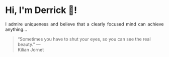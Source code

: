 # Hi, I'm Derrick 👋!
<p align="justify">I admire uniqueness and believe that a clearly focused mind can achieve anything...</p> 
<!-- #quote-start -->
<blockquote>&ldquo;Sometimes you have to shut your eyes, so you can see the real beauty.&rdquo; &mdash; <footer>Kilian Jornet</footer></blockquote>
<!-- #quote-end -->

